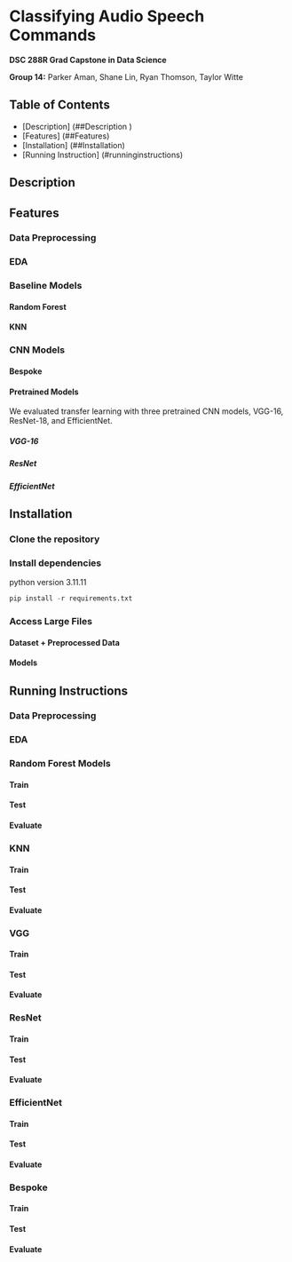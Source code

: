 # Classifying Audio Speech Commands
**DSC 288R Grad Capstone in Data Science**

**Group 14:** Parker Aman, Shane Lin, Ryan Thomson, Taylor Witte

## Table of Contents 
- [Description] (##Description )
- [Features] (##Features)
- [Installation] (##Installation)
- [Running Instruction] (#runninginstructions) 

## Description 


## Features 
### Data Preprocessing
### EDA
### Baseline Models
   #### Random Forest
   #### KNN
### CNN Models

   #### Bespoke
   #### Pretrained Models 
   We evaluated transfer learning with three pretrained CNN models, VGG-16, ResNet-18, and EfficientNet. 
   ##### VGG-16 
   
   ##### ResNet
   ##### EfficientNet


## Installation 
### Clone the repository
### Install dependencies
python version 3.11.11
```python 
pip install -r requirements.txt
```
### Access Large Files
   #### Dataset + Preprocessed Data
   #### Models

## Running Instructions 
### Data Preprocessing
### EDA
### Random Forest Models 
   #### Train
   #### Test
   #### Evaluate 
### KNN 
   #### Train
   #### Test
   #### Evaluate 
### VGG 
   #### Train
   #### Test
   #### Evaluate 
### ResNet
   #### Train
   #### Test
   #### Evaluate 
### EfficientNet 
   #### Train
   #### Test
   #### Evaluate 
### Bespoke 
   #### Train
   #### Test
   #### Evaluate 
